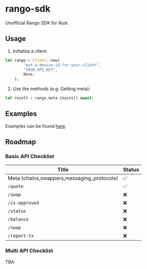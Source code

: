 # rango-sdk
Unofficial Rango SDK for Rust

## Usage 

1. Initialize a client:
```rust
let rango = Client::new(
        "put-a-device-id-for-your-client",
        "YOUR_API_KEY",
        None,
    );
```

2. Use the methods (e.g. Getting meta):
```rust
let result = rango.meta.chains().await;
```

## Examples

Examples can be found [here][examples].

[examples]: https://github.com/yeager-eren/rango-sdk-rs/tree/main/examples


## Roadmap

### Basic API Checklist


|Title| Status |
|--|--|
| Meta (chains,swappers,messaging_protocols) | ✅ |
| `/quote` | ✅ |
| `/swap` | ❌ |
| `/is-approved` | ❌ |
| `/status` | ❌ |
| `/balance` | ❌ |
| `/swap` | ❌ |
| `/report-tx` | ❌ |


### Multi API Checklist

TBA